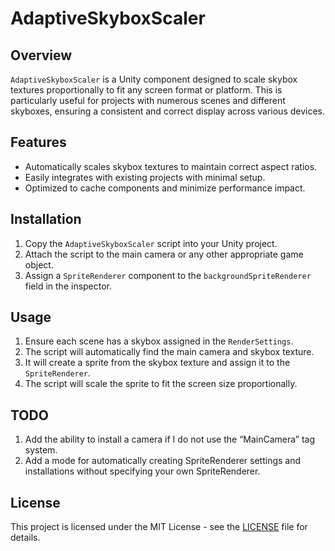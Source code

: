 # AdaptiveSkyboxScaler

## Overview

`AdaptiveSkyboxScaler` is a Unity component designed to scale skybox textures proportionally to fit any screen format or platform. This is particularly useful for projects with numerous scenes and different skyboxes, ensuring a consistent and correct display across various devices.

## Features

- Automatically scales skybox textures to maintain correct aspect ratios.
- Easily integrates with existing projects with minimal setup.
- Optimized to cache components and minimize performance impact.

## Installation

1. Copy the `AdaptiveSkyboxScaler` script into your Unity project.
2. Attach the script to the main camera or any other appropriate game object.
3. Assign a `SpriteRenderer` component to the `backgroundSpriteRenderer` field in the inspector.

## Usage

1. Ensure each scene has a skybox assigned in the `RenderSettings`.
2. The script will automatically find the main camera and skybox texture.
3. It will create a sprite from the skybox texture and assign it to the `SpriteRenderer`.
4. The script will scale the sprite to fit the screen size proportionally.

## TODO
1. Add the ability to install a camera if I do not use the “MainCamera” tag system.
2. Add a mode for automatically creating SpriteRenderer settings and installations without specifying your own SpriteRenderer.

## License

This project is licensed under the MIT License - see the [LICENSE](LICENSE) file for details.

